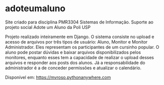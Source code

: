 # adoteumaluno
Site criado para disciplina PMR3304 Sistemas de Informação. Suporte ao projeto social Adote um Aluno da Poli USP

Projeto realizado inteiramente em Django.
O sistema consiste no upload e acesso de arquivos por três tipos de usuário: Aluno, Monitor e Monitor Administrador. Eles representam os participantes de um cursinho popular.
O aluno pode postar dúvidas e baixar arquivos disponibilizados pelos monitores, enquanto esses tem a capacidade de realizar o upload desses arquivos e responder aos posts dos alunos. Já a responsabilidade do administrador é a de conceder permissões e atualizar o calendário.

Disponível em: https://mvroso.pythonanywhere.com
